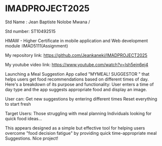 # IMADPROJECT2025
Std Name : Jean Baptiste Nolobe Mwana  /

Std number: ST10492515

HMAW - Higher Certificate in mobile application and Web development module :IMAD5111(Assignment)

My repository link: https://github.com/Jeankaneki/IMADPROJECT2025

My youtube video link: https://www.youtube.com/watch?v=Ish5ejn6ej4

Launching a Meal Suggestion App called "MYMEAL! SUGGESTOR " that helps users get food recommendations based on different times of day. Here's a breakdown of its purpose and functionality:
User enters a time of day type and the app suggests appropriate food and display an image.

User can:
Get new suggestions by entering different times
Reset everything to start fresh

Target Users:
Those struggling with meal planning
Individuals looking for quick food ideas...

This appears designed as a simple but effective tool for helping users overcome "food decision fatigue" by providing  quick time-appropriate meal Suggestions.
Nice project!




